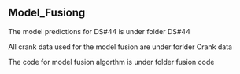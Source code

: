 ## Model_Fusiong

The model predictions for DS#44 is under folder DS#44

All crank data used for the model fusion are under forlder Crank data

The code for model fusion algorthm is under folder fusion code
